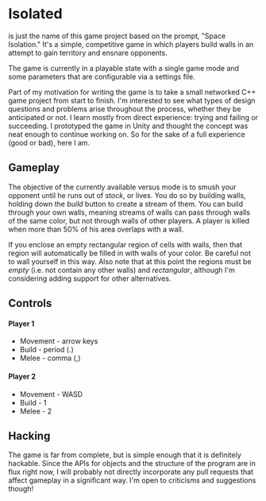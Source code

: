 # Isolated
is just the name of this game project based on the prompt, "Space Isolation."
It's a simple, competitive game in which players build walls in an attempt to
gain territory and ensnare opponents.

The game is currently in a playable state with a single game mode and some
parameters that are configurable via a settings file.

Part of my motivation for writing the game is to take a small networked C++ game
project from start to finish. I'm interested to see what types of design
questions and problems arise throughout the process, whether they be anticipated
or not. I learn mostly from direct experience: trying and failing or succeeding.
I prototyped the game in Unity and thought the concept was neat enough to
continue working on. So for the sake of a full experience (good or bad), here I
am.

## Gameplay
The objective of the currently available versus mode is to smush your opponent
until he runs out of *stock*, or lives. You do so by building walls,
holding down the *build* button to create a stream of them. You can build
through your own walls, meaning streams of walls can pass through walls of the
same color, but not through walls of other players. A player is killed when
more than 50% of his area overlaps with a wall.

If you enclose an empty rectangular region of cells with walls, then that
region will automatically be filled in with walls of your color. Be careful
not to wall yourself in this way. Also note that at this point the regions
must be *empty* (i.e. not contain any other walls) and *rectangular*,
although I'm considering adding support for other alternatives.

## Controls
#### Player 1
* Movement - arrow keys
* Build - period (.)
* Melee - comma (,)

#### Player 2
* Movement - WASD
* Build - 1
* Melee - 2

## Hacking
The game is far from complete, but is simple enough that it is definitely
hackable. Since the APIs for objects and the structure of the program are
in flux right now, I will probably not directly incorporate any pull
requests that affect gameplay in a significant way. I'm open to criticisms
and suggestions though!